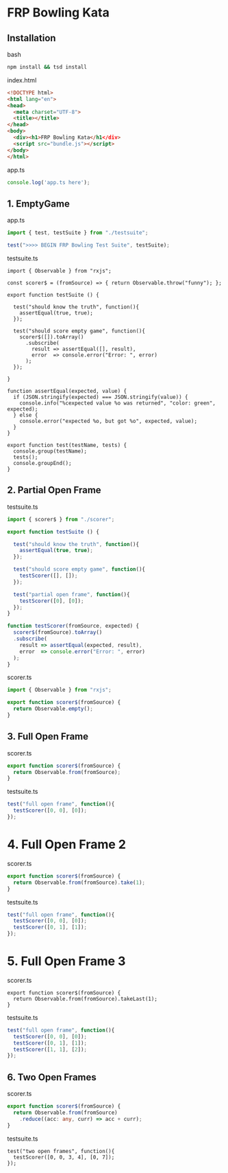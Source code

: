 # FRP Bowling Kata

## Installation

bash
```bash
npm install && tsd install
```

index.html
```html
<!DOCTYPE html>
<html lang="en">
<head>
  <meta charset="UTF-8">
  <title></title>
</head>
<body>
  <div><h1>FRP Bowling Kata</h1</div>
  <script src="bundle.js"></script>
</body>
</html>
```


app.ts
```typescript
console.log('app.ts here');
```

## 1. EmptyGame

app.ts
```typescript
import { test, testSuite } from "./testsuite";

test(">>>> BEGIN FRP Bowling Test Suite", testSuite);
```

testsuite.ts
```
import { Observable } from "rxjs";

const scorer$ = (fromSource) => { return Observable.throw("funny"); };

export function testSuite () {

  test("should know the truth", function(){
    assertEqual(true, true);
  });

  test("should score empty game", function(){
    scorer$([]).toArray()
      .subscribe(
        result => assertEqual([], result),
        error  => console.error("Error: ", error)
      );
  });

}

function assertEqual(expected, value) {
  if (JSON.stringify(expected) === JSON.stringify(value)) {
    console.info("%cexpected value %o was returned", "color: green", expected);
  } else {
    console.error("expected %o, but got %o", expected, value);
  }
}

export function test(testName, tests) {
  console.group(testName);
  tests();
  console.groupEnd();
}
```

## 2. Partial Open Frame

testsuite.ts
```typescript
import { scorer$ } from "./scorer";

export function testSuite () {

  test("should know the truth", function(){
    assertEqual(true, true);
  });

  test("should score empty game", function(){
    testScorer([], []);
  });

  test("partial open frame", function(){
    testScorer([0], [0]);
  });
}

function testScorer(fromSource, expected) {
  scorer$(fromSource).toArray()
  .subscribe(
    result => assertEqual(expected, result),
    error  => console.error("Error: ", error)
  );
}
```

scorer.ts
```typescript
import { Observable } from "rxjs";

export function scorer$(fromSource) {
  return Observable.empty();
}
```

## 3. Full Open Frame

scorer.ts
```typescript
export function scorer$(fromSource) {
  return Observable.from(fromSource);
}
```

testsuite.ts
```typescript
test("full open frame", function(){
  testScorer([0, 0], [0]);
});
```

# 4. Full Open Frame 2
scorer.ts
```typescript
export function scorer$(fromSource) {
  return Observable.from(fromSource).take(1);
}
```

testsuite.ts
```typescript
test("full open frame", function(){
  testScorer([0, 0], [0]);
  testScorer([0, 1], [1]);
});
```

# 5. Full Open Frame 3

scorer.ts
```typecript
export function scorer$(fromSource) {
  return Observable.from(fromSource).takeLast(1);
}
```

testsuite.ts
```typescript
test("full open frame", function(){
  testScorer([0, 0], [0]);
  testScorer([0, 1], [1]);
  testScorer([1, 1], [2]);
});
```

## 6. Two Open Frames

scorer.ts
```typescript
export function scorer$(fromSource) {
  return Observable.from(fromSource)
    .reduce((acc: any, curr) => acc + curr);
}
```

testsuite.ts
```typecript
test("two open frames", function(){
  testScorer([0, 0, 3, 4], [0, 7]);
});
```

